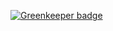 
[![Greenkeeper badge](https://badges.greenkeeper.io/CheshireSwift/react-higher-lower.svg)](https://greenkeeper.io/)
